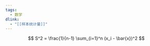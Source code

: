 ```yaml
---
tags:
  - 数学
dlink:
  - "[[样本统计量]]"
---
```

$$
S^2 = \frac{1}{n-1} \sum_{i=1}^n (x_i - \bar{x})^2
$$